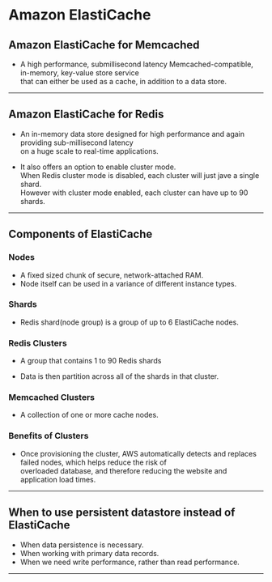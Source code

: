 # Amazon ElastiCache

## Amazon ElastiCache for Memcached

- A high performance, submillisecond latency Memcached-compatible, in-memory, key-value store service  
  that can either be used as a cache, in addition to a data store.

---

## Amazon ElastiCache for Redis

- An in-memory data store designed for high performance and again providing sub-millisecond latency  
  on a huge scale to real-time applications.

- It also offers an option to enable cluster mode.  
  When Redis cluster mode is disabled, each cluster will just jave a single shard.  
  However with cluster mode enabled, each cluster can have up to 90 shards.

---

## Components of ElastiCache

### Nodes

- A fixed sized chunk of secure, network-attached RAM.
- Node itself can be used in a variance of different instance types.

### Shards

- Redis shard(node group) is a group of up to 6 ElastiCache nodes.

### Redis Clusters

- A group that contains 1 to 90 Redis shards

- Data is then partition across all of the shards in that cluster.

### Memcached Clusters

- A collection of one or more cache nodes.

### Benefits of Clusters

- Once provisioning the cluster, AWS automatically detects and replaces failed nodes, which helps reduce the risk of  
  overloaded database, and therefore reducing the website and application load times.

---

## When to use persistent datastore instead of ElastiCache

- When data persistence is necessary.
- When working with primary data records.
- When we need write performance, rather than read performance.

---
